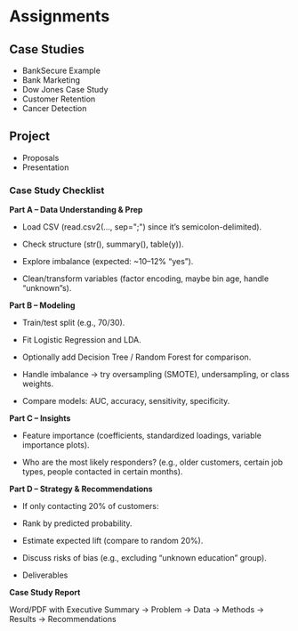 # Assignments

## Case Studies

-   BankSecure Example
-   Bank Marketing
-   Dow Jones Case Study
-   Customer Retention
-   Cancer Detection

## Project

-   Proposals
-   Presentation

### Case Study Checklist

**Part A – Data Understanding & Prep**

-   Load CSV (read.csv2(..., sep=";") since it’s semicolon-delimited).

-   Check structure (str(), summary(), table(y)).

-   Explore imbalance (expected: \~10–12% “yes”).

-   Clean/transform variables (factor encoding, maybe bin age, handle “unknown”s).

**Part B – Modeling**

-   Train/test split (e.g., 70/30).

-   Fit Logistic Regression and LDA.

-   Optionally add Decision Tree / Random Forest for comparison.

-   Handle imbalance → try oversampling (SMOTE), undersampling, or class weights.

-   Compare models: AUC, accuracy, sensitivity, specificity.

**Part C – Insights**

-   Feature importance (coefficients, standardized loadings, variable importance plots).

-   Who are the most likely responders? (e.g., older customers, certain job types, people contacted in certain months).

**Part D – Strategy & Recommendations**

-   If only contacting 20% of customers:

-   Rank by predicted probability.

-   Estimate expected lift (compare to random 20%).

-   Discuss risks of bias (e.g., excluding “unknown education” group).

-   Deliverables

**Case Study Report**

Word/PDF with Executive Summary → Problem → Data → Methods → Results → Recommendations
